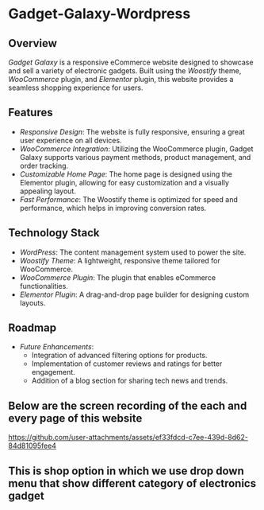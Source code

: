 # Gadget-Galaxy-Wordpress

## Overview
*Gadget Galaxy* is a responsive eCommerce website designed to showcase and sell a variety of electronic gadgets. Built using the *Woostify* theme, *WooCommerce* plugin, and *Elementor* plugin, this website provides a seamless shopping experience for users.

## Features
- *Responsive Design*: The website is fully responsive, ensuring a great user experience on all devices.
- *WooCommerce Integration*: Utilizing the WooCommerce plugin, Gadget Galaxy supports various payment methods, product management, and order tracking.
- *Customizable Home Page*: The home page is designed using the Elementor plugin, allowing for easy customization and a visually appealing layout.
- *Fast Performance*: The Woostify theme is optimized for speed and performance, which helps in improving conversion rates.

## Technology Stack
- *WordPress*: The content management system used to power the site.
- *Woostify Theme*: A lightweight, responsive theme tailored for WooCommerce.
- *WooCommerce Plugin*: The plugin that enables eCommerce functionalities.
- *Elementor Plugin*: A drag-and-drop page builder for designing custom layouts.

## Roadmap
- *Future Enhancements*:
  - Integration of advanced filtering options for products.
  - Implementation of customer reviews and ratings for better engagement.
  - Addition of a blog section for sharing tech news and trends.


 ## Below are the screen recording of the each and every page of this website

 https://github.com/user-attachments/assets/ef33fdcd-c7ee-439d-8d62-84d81095fee4


 ## This is shop option in which we use drop down menu that show different category of electronics gadget

 
